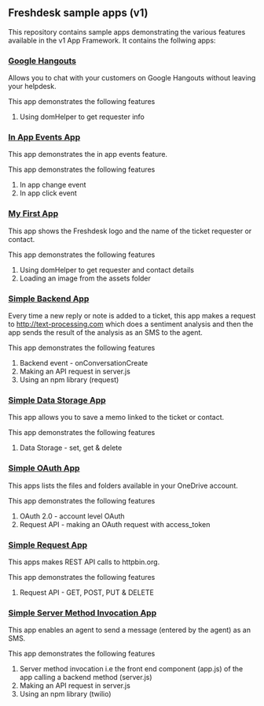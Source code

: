 ## Freshdesk sample apps (v1)
This repository contains sample apps demonstrating the various features available in the v1 App Framework. It contains the follwing apps:

### [Google Hangouts](https://github.com/freshdesk/marketplace-sample-apps/tree/master/Freshdesk/v1/google_hangouts)

  Allows you to chat with your customers on Google Hangouts without leaving your helpdesk.

  This app demonstrates the following features
  1. Using domHelper to get requester info

### [In App Events App](https://github.com/freshdesk/marketplace-sample-apps/tree/master/Freshdesk/v1/in_app_events_app)

  This app demonstrates the in app events feature.

  This app demonstrates the following features
  1. In app change event
  2. In app click event

### [My First App](https://github.com/freshdesk/marketplace-sample-apps/tree/master/Freshdesk/v1/my_first_app)

  This app shows the Freshdesk logo and the name of the ticket requester or contact.

  This app demonstrates the following features
  1. Using domHelper to get requester and contact details
  2. Loading an image from the assets folder

### [Simple Backend App](https://github.com/freshdesk/marketplace-sample-apps/tree/master/Freshdesk/v1/simple_backend_app)

  Every time a new reply or note is added to a ticket, this app makes a request to http://text-processing.com which does a sentiment analysis and then the app sends the result of the analysis as an SMS to the agent.

  This app demonstrates the following features
  1. Backend event - onConversationCreate
  2. Making an API request in server.js
  3. Using an npm library (request)

### [Simple Data Storage App](https://github.com/freshdesk/marketplace-sample-apps/tree/master/Freshdesk/v1/simple_datastorage_app)

  This app allows you to save a memo linked to the ticket or contact.

  This app demonstrates the following features
  1. Data Storage - set, get & delete

### [Simple OAuth App](https://github.com/freshdesk/marketplace-sample-apps/tree/master/Freshdesk/v1/simple_oauth_app)

  This apps lists the files and folders available in your OneDrive account.

  This app demonstrates the following features
  1. OAuth 2.0 - account level OAuth
  2. Request API - making an OAuth request with access_token

### [Simple Request App](https://github.com/freshdesk/marketplace-sample-apps/tree/master/Freshdesk/v1/simple_request_app)

  This apps makes REST API calls to httpbin.org.

  This app demonstrates the following features
  1. Request API - GET, POST, PUT & DELETE

### [Simple Server Method Invocation App](https://github.com/freshdesk/marketplace-sample-apps/tree/master/Freshdesk/v1/simple_server_method_invocation_app)

 This app enables an agent to send a message (entered by the agent) as an SMS.

  This app demonstrates the following features
  1. Server method invocation i.e the front end component (app.js) of the app calling a backend method (server.js)
  2. Making an API request in server.js
  3. Using an npm library (twilio)
